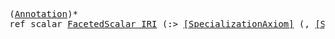 <pre class="highlight highlight-html">
(<a href="#Annotation-Syntax">Annotation</a>)*
ref scalar <a href="#FacetedScalar-Syntax">FacetedScalar_IRI</a> (:> <a href="#SpecializationAxiom-Syntax">[SpecializationAxiom]</a> (, <a href="#SpecializationAxiom-Syntax">[SpecializationAxiom]</a>)*)?
</pre>
